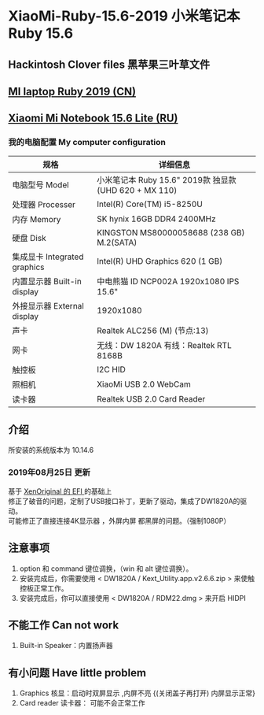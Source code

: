 # XiaoMi-Ruby-15.6-2019 小米笔记本Ruby 15.6
## Hackintosh Clover files 黑苹果三叶草文件 
## [MI laptop Ruby 2019 (CN)](https://www.mi.com/mibook/ruby15-2019mx110/specs/)
## [Xiaomi Mi Notebook 15.6 Lite (RU)](https://market.yandex.ru/?suggest_text=Xiaomi%20Mi%20Notebook%2015.6%20Lite)

### 我的电脑配置 My computer configuration

| 规格     | 详细信息                                   							  	|
| -------- | -----------------------------------------------------------				|
| 电脑型号 Model  | 小米笔记本 Ruby 15.6" 2019款 独显款(UHD 620 + MX 110)      				|
| 处理器 Processer  | Intel(R) Core(TM) i5-8250U                      							|
| 内存 Memory  | SK hynix 16GB DDR4 2400MHz												|
| 硬盘 Disk  | KINGSTON MS80000058688  (238 GB)	M.2(SATA)								|
| 集成显卡 Integrated graphics  | Intel(R) UHD Graphics 620  (1 GB)          		|
| 内置显示器 Built-in display  | 中电熊猫 ID	NCP002A 1920x1080 IPS 15.6"					|
| 外接显示器 External display  | 1920x1080 							        		|
| 声卡     | Realtek ALC256 (M) (节点:13) 												|
| 网卡     | 无线：DW 1820A	有线：Realtek RTL 8168B				                		|
| 触控板   | I2C HID 																	|
| 照相机   | XiaoMi USB 2.0 WebCam 														|
| 读卡器   | Realtek USB 2.0 Card Reader 												|


## 介绍
所安装的系统版本为 10.14.6

### 2019年08月25日 更新
基于 [XenOriginal 的 EFI ](https://github.com/XenOriginal/XiaoMi-Ruby-15.6-UMA-only) 的基础上 <br/>
修正了破音的问题，定制了USB接口补丁，更新了驱动，集成了DW1820A的驱动。<br/>
可能修正了直接连接4K显示器 ，外屏内屏 都黑屏的问题。（强制1080P）<br/>

## 注意事项
1. option 和 command 键位调换，（win 和 alt 键位调换）。<br/>
2. 安装完成后，你需要使用 < DW1820A / Kext_Utility.app.v2.6.6.zip > 来使触控板正常工作。<br/>
3. 安装完成后，你可以直接使用 < DW1820A / RDM22.dmg > 来开启 HIDPI 

## 不能工作 Can not work
1. Built-in Speaker：内置扬声器

## 有小问题 Have little problem

1. Graphics 核显：启动时双屏显示 ,内屏不亮 {(关闭盖子再打开) 内屏显示正常}<br/>
2. Card reader 读卡器：  可能不会正常工作
